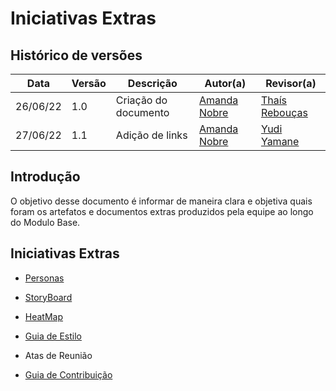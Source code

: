 # Iniciativas Extras

## Histórico de versões
| Data     | Versão | Descrição            | Autor(a)                                     | Revisor(a)                                    |
| -------- | ------ | -------------------- | -------------------------------------------- | --------------------------------------------- |
| 26/06/22 | 1.0    | Criação do documento | [Amanda Nobre](https://github.com/AmandaNbr) | [Thaís Rebouças](https://github.com/Thais-ra) |
| 27/06/22 | 1.1    | Adição de links      | [Amanda Nobre](https://github.com/AmandaNbr) | [Yudi Yamane](https://github.com/yudi-azvd)   |

## Introdução

O objetivo desse documento é informar de maneira clara e objetiva quais foram os artefatos e documentos extras produzidos pela equipe ao longo do Modulo Base.

## Iniciativas Extras

- [Personas](Base/AbordagemNaoEspecifica/elicitacao/personas.md)

- [StoryBoard](Base/AbordagemNaoEspecifica/elicitacao/storyboards.md)

- [HeatMap](Base/AbordagemNaoEspecifica/heatmap.md)

- [Guia de Estilo](Base/AbordagemNaoEspecifica/guiaDeEstilo.md)

- Atas de Reunião

- [Guia de Contribuição](CONTRIBUTING.md)